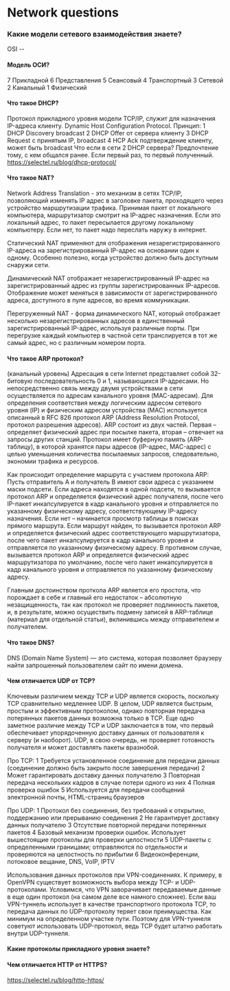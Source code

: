 # Network questions

### Какие модели сетевого взаимодействия знаете?
OSI -- 

#### Модель ОСИ?
7 Прикладной
6 Представления
5 Сеансовый
4 Транспортный
3 Сетевой
2 Канальный
1 Физический

#### Что такое DHCP?
Протокол прикладного уровня модели TCP/IP, служит для назначения IP-адреса клиенту. Dynamic Host Configuration Protocol.
Принцип:
1 DHCP Discovery broadcast
2 DHCP Offer от сервера клиенту
3 DHCP Request с принятым IP, broadcast
4 HCP Ack подтверждение клиенту, может быть broadcast
Что если в сети 2 DHCP сервера?
Предпочтение тому, с кем общался ранее. Если первый раз, то первый полученный.
https://selectel.ru/blog/dhcp-protocol/

#### Что такое NAT?
Network Address Translation - это механизм в сетях TCP/IP, позволяющий изменять IP адрес в заголовке пакета, проходящего через устройство маршрутизации трафика.
Принимая пакет от локального компьютера, маршрутизатор смотрит на IP-адрес назначения. Если это локальный адрес, то пакет пересылается другому локальному компьютеру. Если нет, то пакет надо переслать наружу в интернет.

Статический NAT применяют для отображения незарегистрированного IP-адреса на зарегистрированный IP-адрес на основании один к одному. Особенно полезно, когда устройство должно быть доступным снаружи сети.

Динамический NAT отображает незарегистрированный IP-адрес на зарегистрированный адрес из группы зарегистрированных IP-адресов. Отображение может меняться в зависимости от зарегистрированного адреса, доступного в пуле адресов, во время коммуникации.

Перегруженный NAT - форма динамического NAT, который отображает несколько незарегистрированных адресов в единственный зарегистрированный IP-адрес, используя различные порты. При перегрузке каждый компьютер в частной сети транслируется в тот же самый адрес, но с различным номером порта.

#### Что такое ARP протокол?
(канальный уровень) Адресация в сети Internet представляет собой 32-битовую последовательность 0 и 1, называющихся IP-адресами. Но непосредственно связь между двумя устройствами в сети осуществляется по адресам канального уровня (MAC-адресам). Для определения соответствия между логическим адресом сетевого уровня (IP) и физическим адресом устройства (MAC) используется описанный в RFC 826 протокол ARP (Address Resolution Protocol, протокол разрешения адресов).
ARP состоит из двух частей. Первая – определяет физический адрес при посылке пакета, вторая – отвечает на запросы других станций.
Протокол имеет буферную память (ARP-таблицу), в которой хранятся пары адресов (IP-адрес, MAC-адрес) с целью уменьшения количества посылаемых запросов, следовательно, экономии трафика и ресурсов.

Как происходит определение маршрута с участием протокола ARP:
Пусть отправитель A и получатель B имеют свои адреса с указанием маски подсети.
Если адреса находятся в одной подсети, то вызывается протокол ARP и определяется физический адрес получателя, после чего IP-пакет инкапсулируется в кадр канального уровня и отправляется по указанному физическому адресу, соответствующему IP-адресу назначения.
Если нет – начинается просмотр таблицы в поисках прямого маршрута.
Если маршрут найден, то вызывается протокол ARP и определяется физический адрес соответствующего маршрутизатора, после чего пакет инкапсулируется в кадр канального уровня и отправляется по указанному физическому адресу.
В противном случае, вызывается протокол ARP и определяется физический адрес маршрутизатора по умолчанию, после чего пакет инкапсулируется в кадр канального уровня и отправляется по указанному физическому адресу.

Главным достоинством проткола ARP является его простота, что порождает в себе и главный его недостаток – абсолютную незащищенность, так как протокол не проверяет подлинность пакетов, и, в результате, можно осуществить подмену записей в ARP-таблице (материал для отдельной статьи), вклинившись между отправителем и получателем.


#### Что такое DNS?
DNS (Domain Name System) ― это система, которая позволяет браузеру найти запрошенный пользователем сайт по имени домена.

#### Чем отличается UDP от TCP?
Ключевым различием между TCP и UDP является скорость, поскольку TCP сравнительно медленнее UDP. В целом, UDP является быстрым, простым и эффективным протоколом, однако повторная передача потерянных пакетов данных возможна только в TCP. 
Еще одно заметное различие между TCP и UDP заключается в том, что первый обеспечивает упорядоченную доставку данных от пользователя к серверу (и наоборот). UDP, в свою очередь, не проверяет готовность получателя и может доставлять пакеты вразнобой.

Про TCP:
1 Требуется установленное соединение для передачи данных (соединение должно быть закрыто после завершения передачи)
2 Может гарантировать доставку данных получателю
3 Повторная передача нескольких кадров в случае потери одного из них
4 Полная проверка ошибок
5 Используется для передачи сообщений электронной почты, HTML-страниц браузеров

Про UDP:
1 Протокол без соединения, без требований к открытию, поддержанию или прерыванию соединения
2 Не гарантирует доставку данных получателю
3 Отсутствие повторной передачи потерянных пакетов
4 Базовый механизм проверки ошибок. Использует вышестоящие протоколы для проверки целостности
5 UDP-пакеты с определенными границами; отправляются по отдельности и проверяются на целостность по прибытии
6 Видеоконференции, потоковое вещание, DNS, VoIP, IPTV

Использования данных протоколов при VPN-соединениях. К примеру, в OpenVPN существует возможность выбора между TCP- и UDP-протоколами. Условимся, что VPN заворачивает передаваемые данные в еще один протокол (на самом деле все намного сложнее). Если ваш VPN-туннель использует в качестве транспортного протокола TCP, то передача данных по UDP-протоколу теряет свои преимущества. Как минимум на определенном участке пути. Поэтому для VPN-туннеля советуют использовать UDP-протокол, ведь TCP будет штатно работать внутри UDP-туннеля.

#### Какие протоколы прикладного уровня знаете?
#### Чем отличается HTTP от HTTPS?
https://selectel.ru/blog/http-https/
